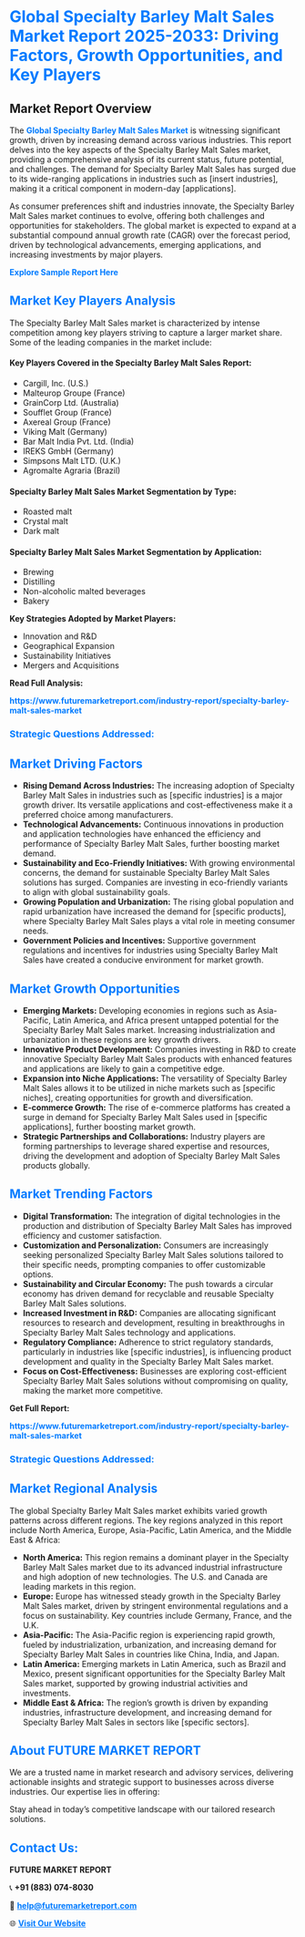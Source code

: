 <h1 style="color: #007BFF;">Global Specialty Barley Malt Sales Market Report 2025-2033: Driving Factors, Growth Opportunities, and Key Players</h1>

<section id="overview">
<h2>Market Report Overview</h2>
<p>The <a href="https://www.futuremarketreport.com/industry-report/specialty-barley-malt-sales-market" style="color: #007BFF; text-decoration: none;"><strong>Global Specialty Barley Malt Sales Market</strong></a> is witnessing significant growth, driven by increasing demand across various industries. This report delves into the key aspects of the Specialty Barley Malt Sales market, providing a comprehensive analysis of its current status, future potential, and challenges. The demand for Specialty Barley Malt Sales has surged due to its wide-ranging applications in industries such as [insert industries], making it a critical component in modern-day [applications].</p>
<p>As consumer preferences shift and industries innovate, the Specialty Barley Malt Sales market continues to evolve, offering both challenges and opportunities for stakeholders. The global market is expected to expand at a substantial compound annual growth rate (CAGR) over the forecast period, driven by technological advancements, emerging applications, and increasing investments by major players.</p>
</section>

<section id="overview">
<p><a href="https://www.futuremarketreport.com/request-sample/reportId=109573" style="color: #007BFF; text-decoration: none;"><strong>Explore Sample Report Here</strong></a></p>
</section>

<section id="key-players">
<h2 style="color: #007BFF;">Market Key Players Analysis</h2>
<p>The Specialty Barley Malt Sales market is characterized by intense competition among key players striving to capture a larger market share. Some of the leading companies in the market include:</p>
<h4>Key Players Covered in the Specialty Barley Malt Sales Report:</h4>
<ul><li>Cargill, Inc. (U.S.)</li><li>Malteurop Groupe (France)</li><li>GrainCorp Ltd. (Australia)</li><li>Soufflet Group (France)</li><li>Axereal Group (France)</li><li>Viking Malt (Germany)</li><li>Bar Malt India Pvt. Ltd. (India)</li><li>IREKS GmbH (Germany)</li><li>Simpsons Malt LTD. (U.K.)</li><li>Agromalte Agraria (Brazil)</li></ul>
<h4>Specialty Barley Malt Sales Market Segmentation by Type:</h4>
<ul><li>Roasted malt</li><li>Crystal malt</li><li>Dark malt</li></ul>

<h4>Specialty Barley Malt Sales Market Segmentation by Application:</h4>
<ul><li>Brewing</li><li>Distilling</li><li>Non-alcoholic malted beverages</li><li>Bakery</li></ul>
<p><strong>Key Strategies Adopted by Market Players:</strong></p>
<ul>
<li>Innovation and R&D</li>
<li>Geographical Expansion</li>
<li>Sustainability Initiatives</li>
<li>Mergers and Acquisitions</li>
</ul>
</section>

<section>
<p><strong>Read Full Analysis: </strong></p><a href="https://www.futuremarketreport.com/industry-report/specialty-barley-malt-sales-market" style="color: #007BFF; text-decoration: none;"><strong>https://www.futuremarketreport.com/industry-report/specialty-barley-malt-sales-market</strong></a>
<h3 style="color: #007BFF;">Strategic Questions Addressed:</h3>
</section>

<section id="driving-factors">
<h2 style="color: #007BFF;">Market Driving Factors</h2>
<ul>
<li><strong>Rising Demand Across Industries:</strong> The increasing adoption of Specialty Barley Malt Sales in industries such as [specific industries] is a major growth driver. Its versatile applications and cost-effectiveness make it a preferred choice among manufacturers.</li>
<li><strong>Technological Advancements:</strong> Continuous innovations in production and application technologies have enhanced the efficiency and performance of Specialty Barley Malt Sales, further boosting market demand.</li>
<li><strong>Sustainability and Eco-Friendly Initiatives:</strong> With growing environmental concerns, the demand for sustainable Specialty Barley Malt Sales solutions has surged. Companies are investing in eco-friendly variants to align with global sustainability goals.</li>
<li><strong>Growing Population and Urbanization:</strong> The rising global population and rapid urbanization have increased the demand for [specific products], where Specialty Barley Malt Sales plays a vital role in meeting consumer needs.</li>
<li><strong>Government Policies and Incentives:</strong> Supportive government regulations and incentives for industries using Specialty Barley Malt Sales have created a conducive environment for market growth.</li>
</ul>
</section>

<section id="growth-opportunities">
<h2 style="color: #007BFF;">Market Growth Opportunities</h2>
<ul>
<li><strong>Emerging Markets:</strong> Developing economies in regions such as Asia-Pacific, Latin America, and Africa present untapped potential for the Specialty Barley Malt Sales market. Increasing industrialization and urbanization in these regions are key growth drivers.</li>
<li><strong>Innovative Product Development:</strong> Companies investing in R&D to create innovative Specialty Barley Malt Sales products with enhanced features and applications are likely to gain a competitive edge.</li>
<li><strong>Expansion into Niche Applications:</strong> The versatility of Specialty Barley Malt Sales allows it to be utilized in niche markets such as [specific niches], creating opportunities for growth and diversification.</li>
<li><strong>E-commerce Growth:</strong> The rise of e-commerce platforms has created a surge in demand for Specialty Barley Malt Sales used in [specific applications], further boosting market growth.</li>
<li><strong>Strategic Partnerships and Collaborations:</strong> Industry players are forming partnerships to leverage shared expertise and resources, driving the development and adoption of Specialty Barley Malt Sales products globally.</li>
</ul>
</section>

<section id="trending-factors">
<h2 style="color: #007BFF;">Market Trending Factors</h2>
<ul>
<li><strong>Digital Transformation:</strong> The integration of digital technologies in the production and distribution of Specialty Barley Malt Sales has improved efficiency and customer satisfaction.</li>
<li><strong>Customization and Personalization:</strong> Consumers are increasingly seeking personalized Specialty Barley Malt Sales solutions tailored to their specific needs, prompting companies to offer customizable options.</li>
<li><strong>Sustainability and Circular Economy:</strong> The push towards a circular economy has driven demand for recyclable and reusable Specialty Barley Malt Sales solutions.</li>
<li><strong>Increased Investment in R&D:</strong> Companies are allocating significant resources to research and development, resulting in breakthroughs in Specialty Barley Malt Sales technology and applications.</li>
<li><strong>Regulatory Compliance:</strong> Adherence to strict regulatory standards, particularly in industries like [specific industries], is influencing product development and quality in the Specialty Barley Malt Sales market.</li>
<li><strong>Focus on Cost-Effectiveness:</strong> Businesses are exploring cost-efficient Specialty Barley Malt Sales solutions without compromising on quality, making the market more competitive.</li>
</ul>
</section>

<section>
<p><strong>Get Full Report: </strong></p><a href="https://www.futuremarketreport.com/industry-report/specialty-barley-malt-sales-market" style="color: #007BFF; text-decoration: none;"><strong>https://www.futuremarketreport.com/industry-report/specialty-barley-malt-sales-market</strong></a>
<h3 style="color: #007BFF;">Strategic Questions Addressed:</h3>
</section>


<section id="regional-analysis">
<h2 style="color: #007BFF;">Market Regional Analysis</h2>
<p>The global Specialty Barley Malt Sales market exhibits varied growth patterns across different regions. The key regions analyzed in this report include North America, Europe, Asia-Pacific, Latin America, and the Middle East & Africa:</p>
<ul>
<li><strong>North America:</strong> This region remains a dominant player in the Specialty Barley Malt Sales market due to its advanced industrial infrastructure and high adoption of new technologies. The U.S. and Canada are leading markets in this region.</li>
<li><strong>Europe:</strong> Europe has witnessed steady growth in the Specialty Barley Malt Sales market, driven by stringent environmental regulations and a focus on sustainability. Key countries include Germany, France, and the U.K.</li>
<li><strong>Asia-Pacific:</strong> The Asia-Pacific region is experiencing rapid growth, fueled by industrialization, urbanization, and increasing demand for Specialty Barley Malt Sales in countries like China, India, and Japan.</li>
<li><strong>Latin America:</strong> Emerging markets in Latin America, such as Brazil and Mexico, present significant opportunities for the Specialty Barley Malt Sales market, supported by growing industrial activities and investments.</li>
<li><strong>Middle East & Africa:</strong> The region’s growth is driven by expanding industries, infrastructure development, and increasing demand for Specialty Barley Malt Sales in sectors like [specific sectors].</li>
</ul>
</section>

<footer>
<h2 style="color: #007BFF;">About FUTURE MARKET REPORT</h2>
<p>We are a trusted name in market research and advisory services, delivering actionable insights and strategic support to businesses across diverse industries. Our expertise lies in offering:</p>

<p>Stay ahead in today’s competitive landscape with our tailored research solutions.</p>

<h2 style="color: #007BFF;">Contact Us:</h2>
<p><strong>FUTURE MARKET REPORT</strong></p>
<p>📞 <strong>+91 (883) 074-8030</strong></p>
<p>📧 <strong><a href="mailto:help@futuremarketreport.com" style="color: #007BFF;">help@futuremarketreport.com</a></strong></p>
<p>🌐 <strong><a href="https://www.futuremarketreport.com/" style="color: #007BFF;">Visit Our Website</a></strong></p>
</footer>